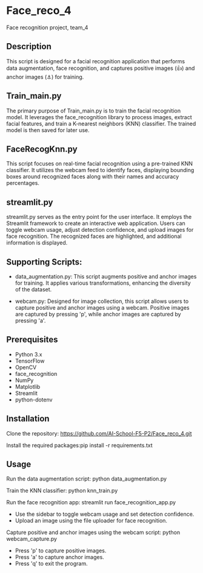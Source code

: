 # Face_reco_4
Face recognition project, team_4


## Description

This script is designed for a facial recognition application that performs data augmentation, face recognition, and captures positive images (👍) and anchor images (⚓) for training.

## Train_main.py

The primary purpose of Train_main.py is to train the facial recognition model. It leverages the face_recognition library to process images, extract facial features, and train a K-nearest neighbors (KNN) classifier. The trained model is then saved for later use.

## FaceRecogKnn.py

This script focuses on real-time facial recognition using a pre-trained KNN classifier. It utilizes the webcam feed to identify faces, displaying bounding boxes around recognized faces along with their names and accuracy percentages.

## streamlit.py

streamlit.py serves as the entry point for the user interface. It employs the Streamlit framework to create an interactive web application. Users can toggle webcam usage, adjust detection confidence, and upload images for face recognition. The recognized faces are highlighted, and additional information is displayed.

## Supporting Scripts:

- data_augmentation.py: This script augments positive and anchor images for training. It applies various transformations, enhancing the diversity of the dataset.

- webcam.py: Designed for image collection, this script allows users to capture positive and anchor images using a webcam. Positive images are captured by pressing 'p', while anchor images are captured by pressing 'a'.

## Prerequisites

- Python 3.x
- TensorFlow
- OpenCV
- face_recognition
- NumPy
- Matplotlib
- Streamlit
- python-dotenv

## Installation

Clone the repository: https://github.com/AI-School-F5-P2/Face_reco_4.git

Install the required packages:pip install -r requirements.txt

## Usage

Run the data augmentation script: python data_augmentation.py

Train the KNN classifier: python knn_train.py

Run the face recognition app: streamlit run face_recognition_app.py
- Use the sidebar to toggle webcam usage and set detection confidence.
- Upload an image using the file uploader for face recognition.

Capture positive and anchor images using the webcam script: python webcam_capture.py
- Press 'p' to capture positive images.
- Press 'a' to capture anchor images.
- Press 'q' to exit the program.